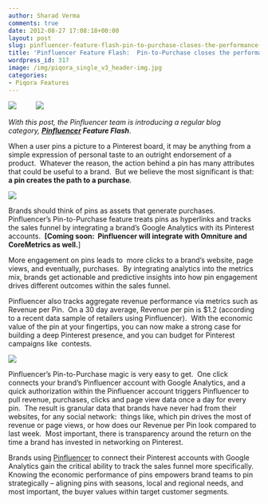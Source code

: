 ```yaml
---
author: Sharad Verma
comments: true
date: 2012-08-27 17:08:18+00:00
layout: post
slug: pinfluencer-feature-flash-pin-to-purchase-closes-the-performance-loop
title: 'Pinfluencer Feature Flash:  Pin-to-Purchase closes the performance loop   '
wordpress_id: 317
image: /img/piqora_single_v3_header-img.jpg
categories:
- Piqora Features
---
```


[![](http://blog.pinfluencer.com/wp-content/uploads/2012/08/Revenue-per-pin-08.24.12.png)](http://blog.pinfluencer.com/wp-content/uploads/2012/08/Revenue-per-pin-08.24.12.png)          ![](http://blog.pinfluencer.com/wp-content/uploads/2012/08/Revenue-and-clicks-08.24.12.png)



_With this post, the Pinfluencer team is introducing a regular blog category, **[Pinfluencer](http://www.pinfluencer.com) Feature Flash**_.

When a user pins a picture to a Pinterest board, it may be anything from a simple expression of personal taste to an outright endorsement of a product.  Whatever the reason, the action behind a pin has many attributes that could be useful to a brand.  But we believe the most significant is that: **a pin creates the path to a purchase**.<!-- more -->

[![](http://blog.pinfluencer.com/wp-content/uploads/2012/08/Pinfluencer-funnel-08.24.12.jpg)](http://blog.pinfluencer.com/wp-content/uploads/2012/08/Pinfluencer-funnel-08.24.12.jpg)

Brands should think of pins as assets that generate purchases.  Pinfluencer’s Pin-to-Purchase feature treats pins as hyperlinks and tracks the sales funnel by integrating a brand’s Google Analytics with its Pinterest accounts.  **[Coming soon:  Pinfluencer will integrate with Omniture and CoreMetrics as well.**]

More engagement on pins leads to  more clicks to a brand’s website, page views, and eventually, purchases.  By integrating analytics into the metrics mix, brands get actionable and predictive insights into how pin engagement drives different outcomes within the sales funnel.

Pinfluencer also tracks aggregate revenue performance via metrics such as Revenue per Pin.  On a 30 day average, Revenue per pin is $1.2 (according to a recent data sample of retailers using Pinfluencer).  With the economic value of the pin at your fingertips, you can now make a strong case for building a deep Pinterest presence, and you can budget for Pinterest campaigns like  contests.


[![](http://blog.pinfluencer.com/wp-content/uploads/2012/08/gashot-1024x211.png)](http://blog.pinfluencer.com/wp-content/uploads/2012/08/gashot.png)


Pinfluencer’s Pin-to-Purchase magic is very easy to get.  One click connects your brand’s Pinfluencer account with Google Analytics, and a quick authorization within the Pinfluencer account triggers Pinfluencer to pull revenue, purchases, clicks and page view data once a day for every pin.  The result is granular data that brands have never had from their websites, for any social network:  things like, which pin drives the most of revenue or page views, or how does our Revenue per Pin look compared to last week.  Most important, there is transparency around the return on the time a brand has invested in networking on Pinterest.

Brands using [Pinfluencer](http://www.pinfluencer.com) to connect their Pinterest accounts with Google Analytics gain the critical ability to track the sales funnel more specifically.  Knowing the economic performance of pins empowers brand teams to pin strategically – aligning pins with seasons, local and regional needs, and most important, the buyer values within target customer segments.


